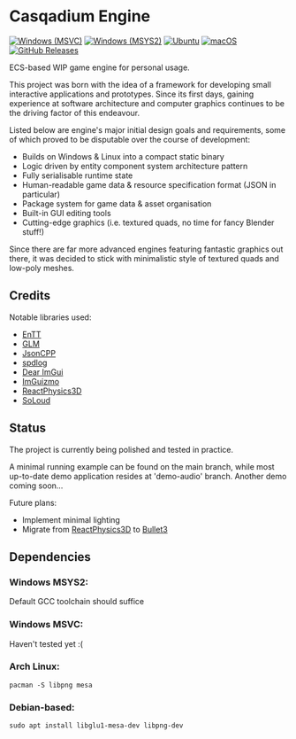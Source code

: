 # Casqadium Engine

[![Windows (MSVC)](https://github.com/casqade/casqadium/actions/workflows/windows-build-msvc.yml/badge.svg)](https://github.com/casqade/casqadium/actions/workflows/windows-build-msvc.yml)
[![Windows (MSYS2)](https://github.com/casqade/casqadium/actions/workflows/windows-build-msys2.yml/badge.svg)](https://github.com/casqade/casqadium/actions/workflows/windows-build-msys2.yml)
[![Ubuntu](https://github.com/casqade/casqadium/actions/workflows/ubuntu-build.yml/badge.svg)](https://github.com/casqade/casqadium/actions/workflows/ubuntu-build.yml)
[![macOS](https://github.com/casqade/casqadium/actions/workflows/macos-build.yml/badge.svg)](https://github.com/casqade/casqadium/actions/workflows/macos-build.yml)
[![GitHub Releases](https://img.shields.io/github/release/casqade/casqadium.svg)](https://github.com/casqade/casqadium/releases/latest)

ECS-based WIP game engine for personal usage. 

This project was born with the idea of a framework for developing small interactive applications and prototypes. 
Since its first days, gaining experience at software architecture and computer graphics continues to be the driving factor of this endeavour. 

Listed below are engine's major initial design goals and requirements, some of which proved to be disputable over the course of development:
- Builds on Windows & Linux into a compact static binary
- Logic driven by entity component system architecture pattern
- Fully serialisable runtime state
- Human-readable game data & resource specification format (JSON in particular)
- Package system for game data & asset organisation
- Built-in GUI editing tools
- Cutting-edge graphics (i.e. textured quads, no time for fancy Blender stuff!)

Since there are far more advanced engines featuring fantastic graphics out there, it was decided to stick with minimalistic style of textured quads and low-poly meshes. 

## Credits

Notable libraries used:
- [EnTT](https://github.com/skypjack/entt)
- [GLM](https://github.com/g-truc/glm)
- [JsonCPP](https://github.com/open-source-parsers/jsoncpp)
- [spdlog](https://github.com/gabime/spdlog)
- [Dear ImGui](https://github.com/ocornut/imgui)
- [ImGuizmo](https://github.com/CedricGuillemet/ImGuizmo)
- [ReactPhysics3D](https://github.com/DanielChappuis/reactphysics3d)
- [SoLoud](https://github.com/jarikomppa/soloud)

## Status

The project is currently being polished and tested in practice. 

A minimal running example can be found on the main branch, while most up-to-date demo application resides at 'demo-audio' branch. Another demo coming soon... 

Future plans: 
- Implement minimal lighting
- Migrate from [ReactPhysics3D](https://github.com/DanielChappuis/reactphysics3d) to [Bullet3](https://github.com/bulletphysics/bullet3)

## Dependencies

### Windows MSYS2:

Default GCC toolchain should suffice

### Windows MSVC:

Haven't tested yet :(

### Arch Linux:
```
pacman -S libpng mesa
```

### Debian-based:
```
sudo apt install libglu1-mesa-dev libpng-dev
```
